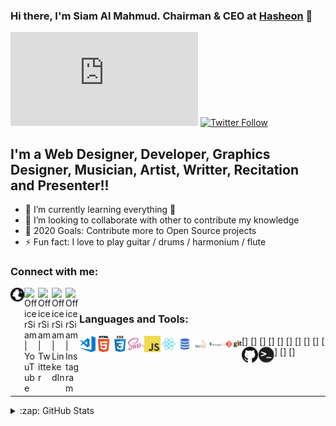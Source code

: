### Hi there, I'm Siam Al Mahmud. Chairman & CEO at [Hasheon][website] 👋

[![Website](https://img.shields.io/website?label=hasheon.com&style=for-the-badge&url=https%3A%2F%hasheon.com)](https://hasheon.com)
[![Twitter Follow](https://img.shields.io/twitter/follow/OfficerSiam?color=1DA1F2&logo=twitter&style=for-the-badge)](https://twitter.com/intent/follow?original_referer=https%3A%2F%2Fgithub.com%2FOfficerSiam&screen_name=OfficerSiam)

## I'm a Web Designer, Developer, Graphics Designer, Musician, Artist, Writter, Recitation and Presenter!!

- 🌱 I’m currently learning everything 🤣
- 👯 I’m looking to collaborate with other to contribute my knowledge
- 🥅 2020 Goals: Contribute more to Open Source projects
- ⚡ Fun fact: I love to  play guitar / drums / harmonium / flute

### Connect with me:

[<img align="left" alt="hasheon.com" width="22px" src="https://raw.githubusercontent.com/iconic/open-iconic/master/svg/globe.svg" />][website]
[<img align="left" alt="OfficerSiam | YouTube" width="22px" src="https://cdn.jsdelivr.net/npm/simple-icons@v3/icons/youtube.svg" />][youtube]
[<img align="left" alt="OfficerSiam | Twitter" width="22px" src="https://cdn.jsdelivr.net/npm/simple-icons@v3/icons/twitter.svg" />][twitter]
[<img align="left" alt="OfficerSiam | LinkedIn" width="22px" src="https://cdn.jsdelivr.net/npm/simple-icons@v3/icons/linkedin.svg" />][linkedin]
[<img align="left" alt="OfficerSiam | Instagram" width="22px" src="https://cdn.jsdelivr.net/npm/simple-icons@v3/icons/instagram.svg" />][instagram]

<br />

### Languages and Tools:

[<img align="left" alt="Visual Studio Code" width="26px" src="https://raw.githubusercontent.com/github/explore/80688e429a7d4ef2fca1e82350fe8e3517d3494d/topics/visual-studio-code/visual-studio-code.png" />]
[<img align="left" alt="HTML5" width="26px" src="https://raw.githubusercontent.com/github/explore/80688e429a7d4ef2fca1e82350fe8e3517d3494d/topics/html/html.png" />]
[<img align="left" alt="CSS3" width="26px" src="https://raw.githubusercontent.com/github/explore/80688e429a7d4ef2fca1e82350fe8e3517d3494d/topics/css/css.png" />]
[<img align="left" alt="Sass" width="26px" src="https://raw.githubusercontent.com/github/explore/80688e429a7d4ef2fca1e82350fe8e3517d3494d/topics/sass/sass.png" />]
[<img align="left" alt="JavaScript" width="26px" src="https://raw.githubusercontent.com/github/explore/80688e429a7d4ef2fca1e82350fe8e3517d3494d/topics/javascript/javascript.png" />]
[<img align="left" alt="React" width="26px" src="https://raw.githubusercontent.com/github/explore/80688e429a7d4ef2fca1e82350fe8e3517d3494d/topics/react/react.png" />]
[<img align="left" alt="SQL" width="26px" src="https://raw.githubusercontent.com/github/explore/80688e429a7d4ef2fca1e82350fe8e3517d3494d/topics/sql/sql.png" />]
[<img align="left" alt="MySQL" width="26px" src="https://raw.githubusercontent.com/github/explore/80688e429a7d4ef2fca1e82350fe8e3517d3494d/topics/mysql/mysql.png" />]
[<img align="left" alt="MongoDB" width="26px" src="https://raw.githubusercontent.com/github/explore/80688e429a7d4ef2fca1e82350fe8e3517d3494d/topics/mongodb/mongodb.png" />]
[<img align="left" alt="Git" width="26px" src="https://raw.githubusercontent.com/github/explore/80688e429a7d4ef2fca1e82350fe8e3517d3494d/topics/git/git.png" />]
[<img align="left" alt="GitHub" width="26px" src="https://raw.githubusercontent.com/github/explore/78df643247d429f6cc873026c0622819ad797942/topics/github/github.png" />]
[<img align="left" alt="Terminal" width="26px" src="https://raw.githubusercontent.com/github/explore/80688e429a7d4ef2fca1e82350fe8e3517d3494d/topics/terminal/terminal.png" />]

<br />
<br />

---

<details>
  <summary>:zap: GitHub Stats</summary>

  <img align="left" alt="OfficerSiam's GitHub Stats" src="https://github-readme-stats.OfficerSiam.vercel.app/api?username=OfficerSiam&show_icons=true&hide_border=true" />

</details>

[website]: https://hasheon.com
[twitter]: https://twitter.com/OfficerSiam
[youtube]: https://youtube.com/SiamAlMahmud
[instagram]: https://instagram.com/OfficerSiam
[linkedin]: https://linkedin.com/in/SiamAlMahmud
